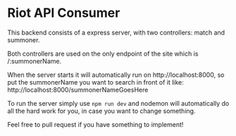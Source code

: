 # Riot API Consumer

This backend consists of a express server, with two controllers: match and summoner.

Both controllers are used on the only endpoint of the site which is /:summonerName.

When the server starts it will automatically run on http://localhost:8000, so put the summonerName you want to search in front of it like: 
http://localhost:8000/summonerNameGoesHere

To run the server simply use
`npm run dev`
and nodemon will automatically do all the hard work for you, in case you want to change something.

Feel free to pull request if you have something to implement!
